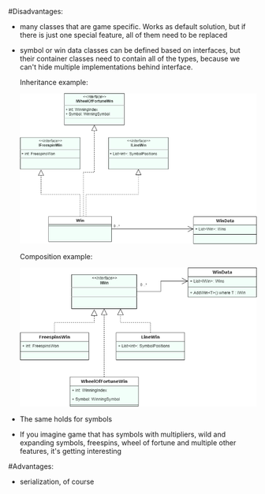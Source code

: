 #Disadvantages:

* many classes that are game specific. Works as default solution, but if there is just one special feature, all of them need to be replaced
* symbol or win data classes can be defined based on interfaces, but their container classes need to contain all of the types,
  because we can't hide multiple implementations behind interface.
  
  
  Inheritance example:
  
  ![](Inheritance.png)
  
  
  Composition example:
  
  ![](Composition.png)
  
  
* The same holds for symbols
* If you imagine game that has symbols with multipliers, wild and expanding symbols, freespins, wheel of fortune and multiple other features, 
  it's getting interesting 
  
  
#Advantages:

* serialization, of course